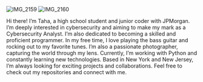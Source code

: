 ![IMG_2159](https://github.com/user-attachments/assets/9f277ffd-756c-4cc7-a00c-48a7dcb5f189) ![IMG_2160](https://github.com/user-attachments/assets/fe889534-3b66-4719-9d5c-6e0804383937)





Hi there! I’m Taha, a high school student and junior coder with JPMorgan. I’m deeply interested in cybersecurity and aiming to make my mark as a Cybersecurity Analyst. I’m also dedicated to becoming a skilled and proficient programmer. In my free time, I love playing the bass guitar and rocking out to my favorite tunes. I’m also a passionate photographer, capturing the world through my lens. Currently, I’m working with Python and constantly learning new technologies. Based in New York and New Jersey, I’m always looking for exciting projects and collaborations. Feel free to check out my repositories and connect with me.

<!--
**TDVisuals/TDVisuals** is a ✨ _special_ ✨ repository because its `README.md` (this file) appears on your GitHub profile.

Here are some ideas to get you started:

- 🔭 I’m currently working on ...
- 🌱 I’m currently learning ...
- 👯 I’m looking to collaborate on ...
- 🤔 I’m looking for help with ...
- 💬 Ask me about ...
- 📫 How to reach me: ...
- 😄 Pronouns: ...
- ⚡ Fun fact: ...
-->
